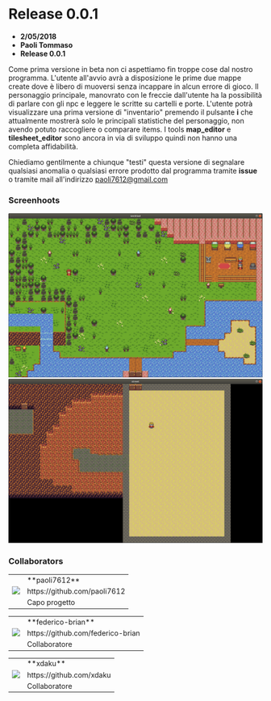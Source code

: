 # Release 0.0.1

- **2/05/2018**
- **Paoli Tommaso**
- **Release 0.0.1**


Come prima versione in beta non ci aspettiamo fin troppe cose dal nostro programma. L'utente all'avvio avrà a disposizione le prime due mappe create dove è libero di muoversi senza incappare in alcun errore di gioco. Il personaggio principale, manovrato con le freccie dall'utente ha la possibilità di parlare con gli npc e leggere le scritte su cartelli e porte. L'utente potrà visualizzare una prima versione di "inventario" premendo il pulsante **i** che attualmente mostrerà solo le principali statistiche del personaggio, non avendo potuto raccogliere o comparare items. I tools **map_editor** e **tilesheet_editor** sono ancora in via di sviluppo quindi non hanno una completa affidabilità.


Chiediamo gentilmente a chiunque "testi" questa versione di segnalare qualsiasi anomalia o qualsiasi errore prodotto dal programma tramite **issue** o tramite mail all'indirizzo <paoli7612@gmail.com>


### Screenhoots
![](../doc/img/011.png)
![](../doc/img/012.png)

### Collaborators

<table>
  <tr><td rowspan="3">
      <img src="https://avatars1.githubusercontent.com/u/24592097?s=460&v=4" height="100"></img>
    </td><td>**paoli7612**</td></tr>
  <tr><td>https://github.com/paoli7612</td></tr>
  <tr><td>Capo progetto</td></tr>
</table>
<table>
  <tr><td rowspan="3">
      <img src="https://avatars0.githubusercontent.com/u/35816045?s=400&v=4" height="100"></img>
    </td><td>**federico-brian**</td></tr>
  <tr><td>https://github.com/federico-brian</td></tr>
  <tr><td>Collaboratore</td></tr>
</table>
<table>
  <tr><td rowspan="3">
      <img src="https://avatars2.githubusercontent.com/u/35798805?s=460&v=4" height="100"></img>
    </td>
    <td>**xdaku**</td></tr>
  <tr><td>https://github.com/xdaku</td></tr>
  <tr><td>Collaboratore</td></tr>
</table>
